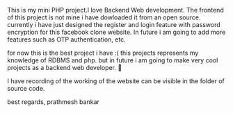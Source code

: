 This is my mini PHP project.I love Backend Web development. 
The frontend of this project is not mine i have dowloaded it from an open source. 
currently i have just designed the register and login feature with password encryption for this facebook clone website. In future i am going to add more features such as OTP authentication, etc. 

for now this is the best project i have :( 
this projects represents my knowledge of RDBMS and php. 
but in future i am going to make very cool projects as a backend web developer. 🙌

I have recording of the working of the website can be visible in the folder of source code.



best regards,
prathmesh bankar